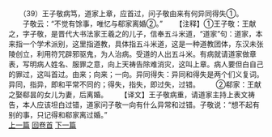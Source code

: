 　　（39）王子敬病笃，道家上章，应首过，问子敬由来有何异同得失①。
　　子敬云：“不觉有馀事，唯忆与郗家离婚②。”
　　【注释】①王子敬：王献之，字子敬，是晋代大书法家王羲之的儿子，信奉五斗米道，“道家”句：道家，本来指一个学术派别，这里指道教，具体指五斗米道，这是一种道教团体，东汉未张陵创立，利用符咒辟邪驱鬼，为人治病。受道的人出五斗米。有病就请道家做章表，写明病人姓名、服罪之意，向上天祷告除难消灾，这叫上章。病人要但白自己的罪过，这叫首过。由来；向来；一向。异同得失：异同和得失是两个们义复词。异同，指异，即和平常不同的；得失，指失，即过失，过错。
　　②郗家：王献之娶郗昙的女儿为妻，后离婚。
　　【译文】王子敬病重，请道家主持上表文祷告，本人应该坦白过错，道家问子敬一向有什么异常和过错。子敬说：“想不起有别的事，只记得和郗家离过婚。”
<br>[上一篇](01_38) [回卷首](01_00) [下一篇](01_40)  
